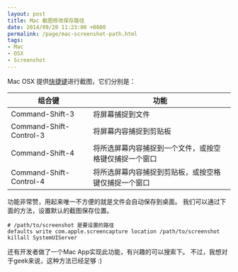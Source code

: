 ```yaml
---
layout: post
title: Mac 截图修改保存路径
date: 2014/09/20 11:23:00 +0800
permalink: /page/mac-screenshot-path.html
tags:
- Mac
- OSX
- Screenshot
---
```


Mac OSX 提供[快捷键](http://support.apple.com/kb/HT1343?viewlocale=zh_CN)进行截图，它们分别是：

组合键                   |功能
-------------------------|------------------------------------------------------
Command-Shift-3          |将屏幕捕捉到文件
Command-Shift-Control-3  |将屏幕内容捕捉到剪贴板 
Command-Shift-4          |将所选屏幕内容捕捉到一个文件，或按空格键仅捕捉一个窗口 
Command-Shift-Control-4  |将所选屏幕内容捕捉到剪贴板，或按空格键仅捕捉一个窗口

功能非常赞，用起来唯一不方便的就是文件会自动保存到桌面。
我们可以通过下面的方法，设置默认的截图保存位置。

    # /path/to/screenshot 是要设置的路径  
    defaults write com.apple.screencapture location /path/to/screenshot  
    killall SystemUIServer

还有开发者做了一个Mac App实现此功能，有兴趣的可以搜索下。
不过，我想对于geek来说，这种方法已经足够 :)

